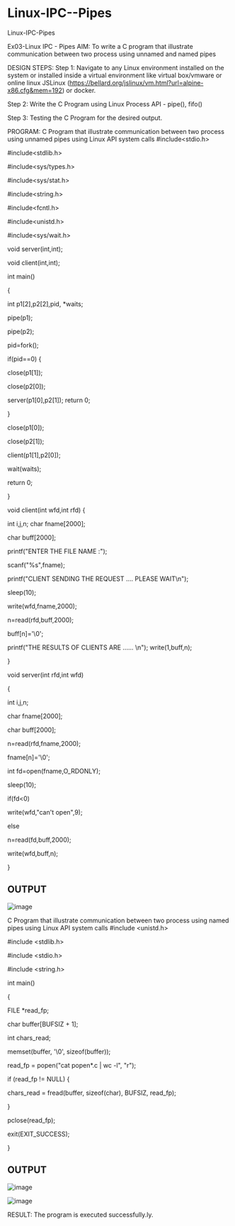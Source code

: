 # Linux-IPC--Pipes
Linux-IPC-Pipes


Ex03-Linux IPC - Pipes
AIM:
To write a C program that illustrate communication between two process using unnamed and named pipes

DESIGN STEPS:
Step 1:
Navigate to any Linux environment installed on the system or installed inside a virtual environment like virtual box/vmware or online linux JSLinux (https://bellard.org/jslinux/vm.html?url=alpine-x86.cfg&mem=192) or docker.

Step 2:
Write the C Program using Linux Process API - pipe(), fifo()

Step 3:
Testing the C Program for the desired output.

PROGRAM:
C Program that illustrate communication between two process using unnamed pipes using Linux API system calls
#include<stdio.h>

#include<stdlib.h>

#include<sys/types.h>

#include<sys/stat.h>

#include<string.h>

#include<fcntl.h>

#include<unistd.h>

#include<sys/wait.h>

void server(int,int);

void client(int,int);

int main()

{

int p1[2],p2[2],pid, *waits;

pipe(p1);

pipe(p2);

pid=fork();

if(pid==0) {

close(p1[1]);

close(p2[0]);

server(p1[0],p2[1]); return 0;

}

close(p1[0]);

close(p2[1]);

client(p1[1],p2[0]);

wait(waits);

return 0;

}

void client(int wfd,int rfd) {

int i,j,n; char fname[2000];

char buff[2000];

printf("ENTER THE FILE NAME :");

scanf("%s",fname);

printf("CLIENT SENDING THE REQUEST .... PLEASE WAIT\n");

sleep(10);

write(wfd,fname,2000);

n=read(rfd,buff,2000);

buff[n]='\0';

printf("THE RESULTS OF CLIENTS ARE ...... \n"); write(1,buff,n);

}

void server(int rfd,int wfd)

{

int i,j,n;

char fname[2000];

char buff[2000];

n=read(rfd,fname,2000);

fname[n]='\0';

int fd=open(fname,O_RDONLY);

sleep(10);

if(fd<0)

write(wfd,"can't open",9);

else

n=read(fd,buff,2000);

write(wfd,buff,n);

}
## OUTPUT

![image](https://github.com/aswethaashok/Linux-IPC-Pipes/assets/149987410/0c1f2727-fe4a-4aa6-9925-dc1d8071eada)

C Program that illustrate communication between two process using named pipes using Linux API system calls
#include <unistd.h>

#include <stdlib.h>

#include <stdio.h>

#include <string.h>

int main()

{

FILE *read_fp;

char buffer[BUFSIZ + 1];

int chars_read;

memset(buffer, '\0', sizeof(buffer));

read_fp = popen("cat popen*.c | wc -l", "r");

if (read_fp != NULL) {

chars_read = fread(buffer, sizeof(char), BUFSIZ, read_fp);

}

pclose(read_fp);

exit(EXIT_SUCCESS);

}

## OUTPUT

![image](https://github.com/aswethaashok/Linux-IPC-Pipes/assets/149987410/255f688e-9b12-42a6-bd58-db32ca37a022)


![image](https://github.com/aswethaashok/Linux-IPC-Pipes/assets/149987410/92534cdb-68d1-4373-accc-8fcb03e21f63)



RESULT:
The program is executed successfully.ly.
